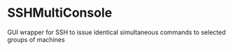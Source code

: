 # SSHMultiConsole
GUI wrapper for SSH to issue identical simultaneous commands to selected groups of machines
